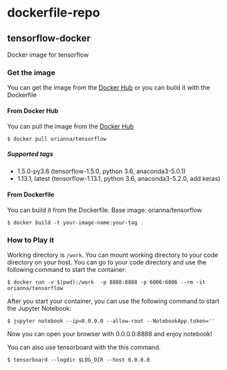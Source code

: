 # dockerfile-repo

## tensorflow-docker
Docker image for tensorflow

### Get the image
You can get the image from the [Docker Hub](https://hub.docker.com/r/orianna/tensorflow/) or you can build it with the Dockerfile

#### From Docker Hub

You can pull the image from the [Docker Hub](https://hub.docker.com/r/orianna/tensorflow/)

```shell
$ docker pull orianna/tensorflow
```

##### Supported tags
* 1.5.0-py3.6 (tensorflow-1.5.0, python 3.6, anaconda3-5.0.1)
* 1.13.1, latest (tensorflow-1.13.1, python 3.6, anaconda3-5.2.0, add keras)

#### From Dockerfile

You can build it from the Dockerfile.
Base image: orianna/tensorflow

```shell
$ docker build -t your-image-name:your-tag .
```

### How to Play it

Working directory is `/work`. You can mount working directory to your code directory on your host. You can go to your code directory and use the following command to start the container:

```shell
$ docker run -v $(pwd):/work  -p 8888:8888 -p 6006:6006 --rm -it orianna/tensorflow
```

After you start your container, you can use the following command to start the Jupyter Notebook:

```shell
$ jupyter notebook --ip=0.0.0.0 --allow-root --NotebookApp.token=''
```

Now you can open your browser with 0.0.0.0:8888 and enjoy notebook!

You can also use tensorboard with the this command.
 
```shell
$ tensorboard --logdir $LOG_DIR --host 0.0.0.0
```

